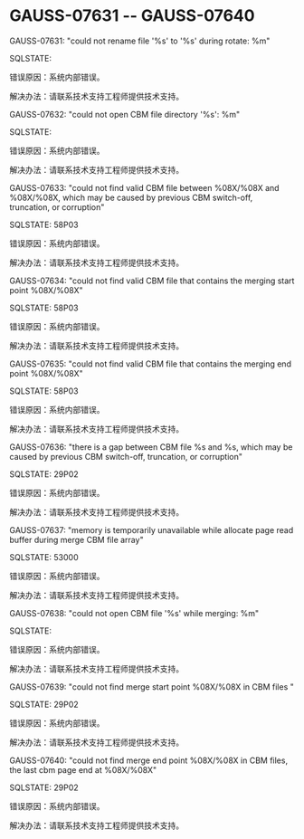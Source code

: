 # GAUSS-07631 -- GAUSS-07640<a name="ZH-CN_TOPIC_0000001091345327"></a>

GAUSS-07631: "could not rename file '%s' to '%s' during rotate: %m"

SQLSTATE:

错误原因：系统内部错误。

解决办法：请联系技术支持工程师提供技术支持。

GAUSS-07632: "could not open CBM file directory '%s': %m"

SQLSTATE:

错误原因：系统内部错误。

解决办法：请联系技术支持工程师提供技术支持。

GAUSS-07633: "could not find valid CBM file between %08X/%08X and %08X/%08X, which may be caused by previous CBM switch-off, truncation, or corruption"

SQLSTATE: 58P03

错误原因：系统内部错误。

解决办法：请联系技术支持工程师提供技术支持。

GAUSS-07634: "could not find valid CBM file that contains the merging start point %08X/%08X"

SQLSTATE: 58P03

错误原因：系统内部错误。

解决办法：请联系技术支持工程师提供技术支持。

GAUSS-07635: "could not find valid CBM file that contains the merging end point %08X/%08X"

SQLSTATE: 58P03

错误原因：系统内部错误。

解决办法：请联系技术支持工程师提供技术支持。

GAUSS-07636: "there is a gap between CBM file %s and %s, which may be caused by previous CBM switch-off, truncation, or corruption"

SQLSTATE: 29P02

错误原因：系统内部错误。

解决办法：请联系技术支持工程师提供技术支持。

GAUSS-07637: "memory is temporarily unavailable while allocate page read buffer during merge CBM file array"

SQLSTATE: 53000

错误原因：系统内部错误。

解决办法：请联系技术支持工程师提供技术支持。

GAUSS-07638: "could not open CBM file '%s' while merging: %m"

SQLSTATE:

错误原因：系统内部错误。

解决办法：请联系技术支持工程师提供技术支持。

GAUSS-07639: "could not find merge start point %08X/%08X in CBM files "

SQLSTATE: 29P02

错误原因：系统内部错误。

解决办法：请联系技术支持工程师提供技术支持。

GAUSS-07640: "could not find merge end point %08X/%08X in CBM files, the last cbm page end at %08X/%08X"

SQLSTATE: 29P02

错误原因：系统内部错误。

解决办法：请联系技术支持工程师提供技术支持。


